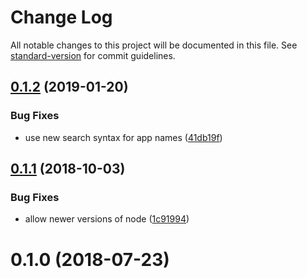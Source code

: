 # Change Log

All notable changes to this project will be documented in this file. See [standard-version](https://github.com/conventional-changelog/standard-version) for commit guidelines.

<a name="0.1.2"></a>
## [0.1.2](https://github.com/dessant/probot-messages/compare/v0.1.1...v0.1.2) (2019-01-20)


### Bug Fixes

* use new search syntax for app names ([41db19f](https://github.com/dessant/probot-messages/commit/41db19f))



<a name="0.1.1"></a>
## [0.1.1](https://github.com/dessant/probot-messages/compare/v0.1.0...v0.1.1) (2018-10-03)


### Bug Fixes

* allow newer versions of node ([1c91994](https://github.com/dessant/probot-messages/commit/1c91994))



<a name="0.1.0"></a>
# 0.1.0 (2018-07-23)
